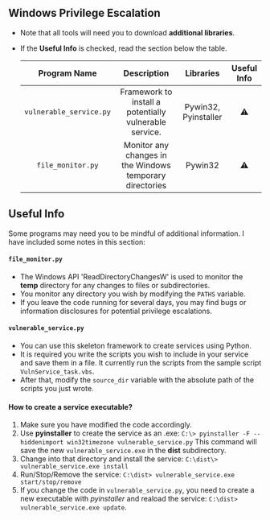 ## Windows Privilege Escalation

* Note that all tools will need you to download **additional libraries**.
* If the **Useful Info** is checked, read the section below the table.


   | Program Name | Description| Libraries| Useful Info |
   | :--------: | :---: | :---: | :---: | 
   | `vulnerable_service.py`| Framework to install a potentially vulnerable service. | Pywin32, Pyinstaller | ⚠️ |
   | `file_monitor.py`| Monitor any changes in the Windows temporary directories | Pywin32 | ⚠️ |

## Useful Info

Some programs may need you to be mindful of additional information. I have included some notes in this section:
   
#### `file_monitor.py`

* The Windows API 'ReadDirectoryChangesW' is used to monitor the **temp** directory for any changes to files or subdirectories.
* You monitor any directory you wish by modifying the `PATHS` variable.
* If you leave the code running for several days, you may find bugs or information disclosures for potential privilege escalations.

#### `vulnerable_service.py`

* You can use this skeleton framework to create services using Python. 
* It is required you write the scripts you wish to include in your service and save them in a file. It currently run the scripts from the sample script `VulnService_task.vbs`.
* After that, modify the `source_dir` variable with the absolute path of the scripts you just wrote.

<h4>How to create a service executable?</h4>

1. Make sure you have modified the code accordingly. 
2. Use **pyinstaller** to create the service as an .exe: ```C:\> pyinstaller -F --hiddenimport win32timezone vulnerable_service.py```
This command will save the new `vulnerable_service.exe` in the **dist** subdirectory.
3. Change into that directory and install the service: `C:\dist\> vulnerable_service.exe install` 
4. Run/Stop/Remove the service: `C:\dist> vulnerable_service.exe start/stop/remove`
5. If you change the code in `vulnerable_service.py`, you need to create a new executable with *pyinstaller* and reaload the service: `C:\dist> vulnerable_service.exe update`. 
